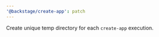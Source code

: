 ```yaml
---
'@backstage/create-app': patch
---
```


Create unique temp directory for each `create-app` execution.

